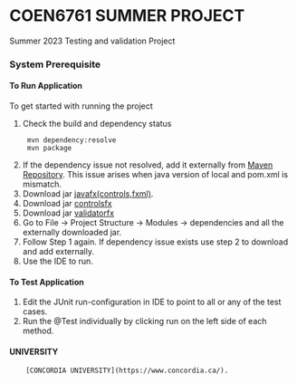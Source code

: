 # COEN6761 SUMMER PROJECT
Summer 2023 Testing and validation Project
### System Prerequisite

#### To Run Application
To get started with running the project

1. Check the build and dependency status
   ```shell
    mvn dependency:resolve
    mvn package
   ```
2. If the dependency issue not resolved, add it externally from [Maven Repository](https://mvnrepository.com/). This issue arises when java version of local and pom.xml is mismatch.
3. Download jar [javafx(controls,fxml)](https://gluonhq.com/products/javafx/).
4. Download jar [controlsfx](https://mvnrepository.com/artifact/org.controlsfx/controlsfx/11.1.0)
5. Download jar [validatorfx](https://mvnrepository.com/artifact/net.synedra/validatorfx/0.1.13)
6. Go to File -> Project Structure -> Modules -> dependencies and all the externally downloaded jar.
7. Follow Step 1 again. If dependency issue exists use step 2 to download and add externally.
8. Use the IDE to run.

#### To Test Application

1. Edit the JUnit run-configuration in IDE to point to all or any of the test cases.
2. Run the @Test individually by clicking run on the left side of each method.

#### UNIVERSITY
```shell
    [CONCORDIA UNIVERSITY](https://www.concordia.ca/).
   ```
